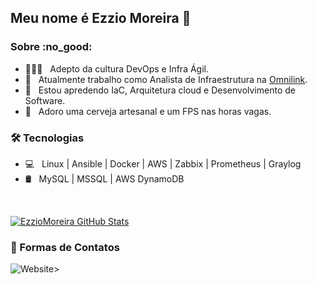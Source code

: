 <h2>Meu nome é Ezzio Moreira 👋</h2>

<h3> Sobre :no_good: </h3>

- 👨🏻‍💻 &nbsp; Adepto da cultura DevOps e Infra Ágil.
- 💼 &nbsp; Atualmente trabalho como Analista de Infraestrutura na [Omnilink](https://www.omnilink.com.br).
- 🌱 &nbsp; Estou apredendo IaC, Arquitetura cloud e Desenvolvimento de Software.
- 💟 &nbsp; Adoro uma cerveja artesanal e um FPS nas horas vagas. 

<h3>🛠 Tecnologias </h3>

- 💻 &nbsp; Linux | Ansible | Docker | AWS | Zabbix | Prometheus | Graylog 
- 🛢 &nbsp; MySQL | MSSQL | AWS DynamoDB

<br/>

[![EzzioMoreira GitHub Stats](https://github-readme-stats.vercel.app/api?username=EzzioMoreira&show_icons=true)](https://github.com/EzzioMoreira)


<h3> 👀 Formas de Contatos </h3>

![Website](https://img.shields.io/website?color=green&logo=Website&style=plastic&up_message=devopssolution.cloud&url=http%3A%2F%2Fdevopssolution.cloud%2F)></a>
</p>

<!--
**EzzioMoreira/EzzioMoreira** is a ✨ _special_ ✨ repository because its `README.md` (this file) appears on your GitHub profile.

Here are some ideas to get you started:


- 🌱 I’m currently learning ...
- 👯 I’m looking to collaborate on ...
- 🤔 I’m looking for help with ...
- 💬 Ask me about ...
- 📫 How to reach me: ...
- 😄 Pronouns: ...
- ⚡ Fun fact: ...
-->
